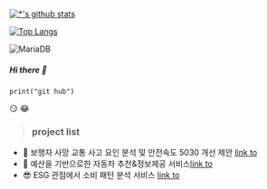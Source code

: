 [![*'s github stats](https://github-readme-stats.vercel.app/api?username=uuoog)](https://github.com/uuoog)

[![Top Langs](https://github-readme-stats.vercel.app/api/top-langs/?username=uuoog)](https://github.com/uuoog/github-readme-stats)

![MariaDB](https://img.shields.io/badge/-MariaDB-1F305F?style=flat-square&logo=mariadb&logoColor=white)

##### Hi there 👋
```
print("git hub")
```
😏 😂
> ### project list
- 🕺 보행자 사망 교통 사고 요인 분석 및 안전속도 5030 개선 제안 [link to](https://github.com/LeeJiu-Easy/road_traffic_safety_project.git)
- 🚗 예산을 기반으로한 자동차 추천&정보제공 서비스[link to](https://github.com/uuoog/car_info_service.git)
- 😎 ESG 관점에서 소비 패턴 분석 서비스 [link to](https://github.com/uuoog/kb_esg_spend.git)


<!--
**uuoog/uuoog** is a ✨ _special_ ✨ repository because its `README.md` (this file) appears on your GitHub profile.

Here are some ideas to get you started:

- 🔭 I’m currently working on ...
- 🌱 I’m currently learning ...
- 👯 I’m looking to collaborate on ...
- 🤔 I’m looking for help with ...
- 💬 Ask me about ...
- 📫 How to reach me: ...
- 😄 Pronouns: ...
- ⚡ Fun fact: ...
-->
